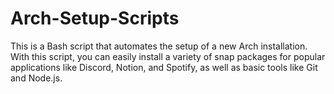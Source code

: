 # Arch-Setup-Scripts
This is a Bash script that automates the setup of a new Arch installation. With this script, you can easily install a variety of snap packages for popular applications like Discord, Notion, and Spotify, as well as basic tools like Git and Node.js.
